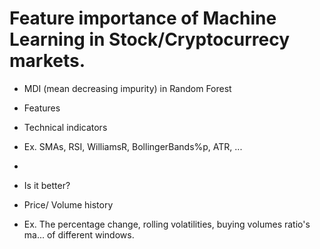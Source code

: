# Feature importance of Machine Learning in Stock/Cryptocurrecy markets.

- MDI (mean decreasing impurity) in Random Forest
 
- Features
 - Technical indicators
  - Ex. SMAs, RSI, WilliamsR, BollingerBands%p, ATR, ... 
   - 
  - Is it better?
 - Price/ Volume history
  - Ex. The percentage change, rolling volatilities, buying volumes ratio's ma... of different windows.
 
